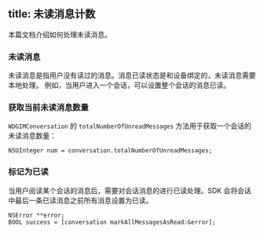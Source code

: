 title: 未读消息计数
---
本篇文档介绍如何处理未读消息。

### 未读消息

未读消息是指用户没有读过的消息。消息已读状态是和设备绑定的，未读消息需要本地处理。
例如，当用户进入一个会话，可以设置整个会话的消息已读。

### 获取当前未读消息数量

`WDGIMConversation` 的 `totalNumberOfUnreadMessages` 方法用于获取一个会话的未读消息数量：

```objc
NSUInteger num = conversation.totalNumberOfUnreadMessages;
```
 
### 标记为已读

当用户阅读某个会话的消息后，需要对会话消息的进行已读处理。SDK 会将会话中最后一条已读消息之前所有消息设置为已读。
	
```objc
NSError **error;
BOOL success = [conversation markAllMessagesAsRead:&error];
```